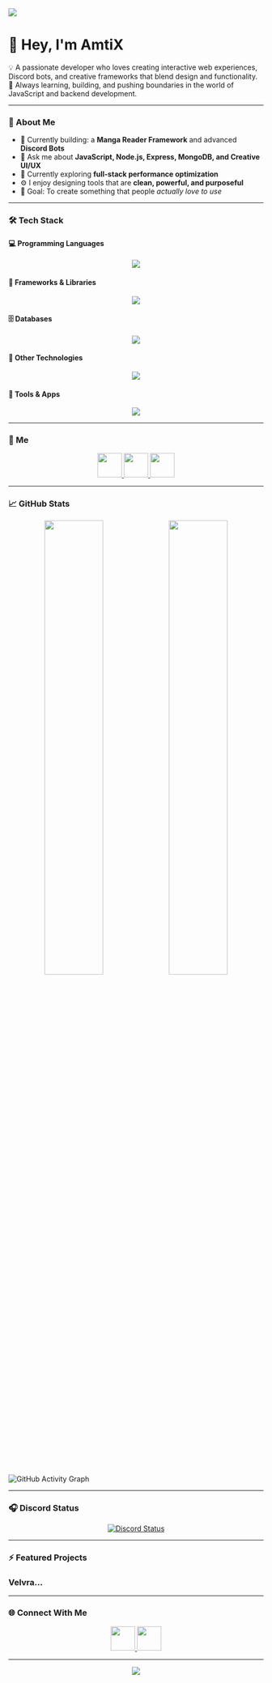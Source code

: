 

<img src="https://capsule-render.vercel.app/api?type=waving&color=0:0078D7,100:00C0FF&height=250&section=header" />

# 👋 Hey, I'm **AmtiX**

💡 A passionate developer who loves creating interactive web experiences, Discord bots, and creative frameworks that blend design and functionality.  
🚀 Always learning, building, and pushing boundaries in the world of JavaScript and backend development.

---

### 🧠 About Me
- 🔭 Currently building: a **Manga Reader Framework** and advanced **Discord Bots**
- 💬 Ask me about **JavaScript, Node.js, Express, MongoDB, and Creative UI/UX**
- 🌱 Currently exploring **full-stack performance optimization**
- ⚙️ I enjoy designing tools that are **clean, powerful, and purposeful**
- 🎯 Goal: To create something that people *actually love to use*

---

### 🛠️ Tech Stack

#### 💻 Programming Languages
<p align="center">
  <img src="https://skillicons.dev/icons?i=html,css,js,ts,py,go,php,java,cpp,cs,ruby,go,rust,lua,julia,bash" />
</p>

#### 🧩 Frameworks & Libraries
<p align="center">
  <img src="https://skillicons.dev/icons?i=nodejs,bun,express,react,next,discordjs" />
</p>

#### 🗄️ Databases
<p align="center">
  <img src="https://skillicons.dev/icons?i=mysql,postgresql,mongodb,firebase,sqlite" />
</p>

#### 🧠 Other Technologies
<p align="center">
  <img src="https://skillicons.dev/icons?i=vscode,git,github" />
</p>

#### 🧰 Tools & Apps
<p align="center">
  <img src="https://skillicons.dev/icons?i=windows,linux,ubuntu,kali,arch,discord,blender,ps,ae" />
</p>

---

### 📍 Me
<p align="center">
  <a href="https://discord.com/users/246354195979042817" target="_blank">
    <img src="https://skillicons.dev/icons?i=discord" width="48px" />
  </a>
  <a href="https://x.com/AmtiXDev" target="_blank">
    <img src="https://skillicons.dev/icons?i=twitter" width="48px" />
  </a>
  <a href="https://www.instagram.com/amtixdev" target="_blank">
    <img src="https://skillicons.dev/icons?i=instagram" width="48px" />
  </a>
</p>

---

### 📈 GitHub Stats
<p align="center">
  <img width="48%" src="https://github-readme-stats.vercel.app/api?username=mutesuffering&show_icons=true&theme=tokyonight" />
  <img width="48%" src="https://github-readme-streak-stats.herokuapp.com/?user=mutesuffering&theme=tokyonight" />
</p>

![GitHub Activity Graph](https://github-readme-activity-graph.vercel.app/graph?username=mutesuffering&theme=tokyo-night&hide_border=true)


---

### 🎧 Discord Status
<p align="center">
  <a href="https://discord.com/users/246354195979042817">
    <img src="https://lanyard.cnrad.dev/api/246354195979042817?theme=dark&bg=1a1b27&borderRadius=10px&animated=true&idleMessage=Probably%20coding%20something%20cool..." alt="Discord Status"/>
  </a>
</p>

---

### ⚡ Featured Projects
### Velvra...

---

### 🌐 Connect With Me
<p align="center">
  <a href="mailto:contact@creativeframework.site" target="_blank">
    <img src="https://skillicons.dev/icons?i=gmail" width="48px" />
  </a>
  <a href="https://discord.gg/kANGqx4Frn" target="_blank">
    <img src="https://skillicons.dev/icons?i=discord" width="48px" />
  </a>
</p>

---

<p align="center">
    <img src="https://capsule-render.vercel.app/api?type=waving&color=0:0078D7,100:00C0FF&height=100&section=footer" />

